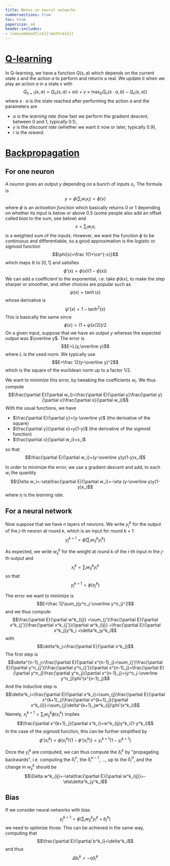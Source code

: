 ```yaml
---
title: Notes on neural networks
numbersections: true
toc: true
papersize: a4
header-includes:
- \newcommand{\ce}{\mathrm{e}}
---
```


# [Q-learning](https://en.wikipedia.org/wiki/Q-learning)

In Q-learning, we have a function $Q(s,a)$ which depends on the current state
$s$ and the action $a$ to perform and returns a real. We update it when we play
an action $a$ in a state $s$ with
$$Q_{n+1}(s,a) = Q_n(s,a)+\alpha(r+\gamma\times\max_b Q_n(s\cdot a,b)-Q_n(s,a))$$
where $s\cdot a$ is the state reached after performing the action $a$ and the
parameters are

- $\alpha$ is the _learning rate_ (how fast we perform the gradient descent,
  between $0$ and $1$, typically $0.1$),
- $\gamma$ is the _discount rate_ (whether we want it now or later, typically
  $0.9$),
- $r$ is the _reward_.

# [Backpropagation](https://en.wikipedia.org/wiki/Backpropagation)

## For one neuron

A _neuron_ gives an output $y$ depending on a bunch of inputs $x_i$. The formula
is 
$$y=\phi(\sum_i w_ix_i)=\phi(x)$$
where $\phi$ is an _activation function_ which basically returns $0$ or $1$ depending on whether its input is below or above $0.5$ (some people also add an offset called _bias_ to the sum, see below)
and
$$x=\sum_iw_ix_i$$
is a weighted sum of the inputs. However, we want the function $\phi$ to be
continuous and differentiable, so a good approximation is the _logistic_ or
_sigmoid_ function $$\phi(x)=\frac 1{1+\ce^{-x}}$$ which maps $\mathbb{R}$ to
$[0,1]$ and satisfies $$\phi'(x)=\phi(x)(1-\phi(x))$$ We can add a coefficient
to the exponential, i.e. take $\phi(kx)$, to make the step sharper or smoother,
and other choices are popular such as $$\psi(x)=\tanh(x)$$ whose derivative is
$$\psi'(x)=1-\tanh^2(x)$$
This is basically the same since
$$\phi(x)=(1+\psi(x/2))/2$$
On a given input, suppose that we have an output $y$ whereas the expected output
was $\overline y$. The error is $$E=L(y,\overline y)$$ where $L$ is the used norm. We
typically use $$E=\frac 12(y-\overline y)^2$$ which is the square
of the euclidean norm up to a factor $1/2$.

We want to minimize this error, by tweaking the coefficients $w_i$. We thus
compute
$$\frac{\partial E}{\partial w_i}=\frac{\partial E}{\partial y}\frac{\partial y}{\partial x}\frac{\partial x}{\partial w_i}$$
With the usual functions, we have

- $\frac{\partial E}{\partial y}=(y-\overline y)$ (the derivative of the square)
- $\frac{\partial y}{\partial x}=y(1-y)$ (the derivative of the sigmoid function)
- $\frac{\partial x}{\partial w_i}=x_i$

so that $$\frac{\partial E}{\partial w_i}=(y-\overline y)y(1-y)x_i$$

In order to minimize the error, we use a gradient descent and add, to each $w_i$
the quantity
$$\Delta w_i=-\eta\frac{\partial E}{\partial w_i}=-\eta (y-\overline y)y(1-y)x_i$$
where $\eta$ is the _learning rate_.

## For a neural network

Now suppose that we have $n$ layers of neurons. We write $y^k_j$ for the output
of the $j$-th neuron at round $k$, which is an input for round $k+1$: $$y^{k+1}_j=\phi(\sum_i w^k_{ij}y^k_i)$$

As expected, we write $w^k_{ij}$ for the weight at round $k$ of the $i$-th input
in the $j$-th output and
$$x^k_j=\sum_iw^k_{ij}y^k_i$$
so that
$$y^{k+1}_j=\phi(x^k_j)$$

The error we want to minimize is
$$E=\frac 12\sum_j(y^n_j-\overline y^n_j)^2$$
and we thus compute
$$\frac{\partial E}{\partial w^k_{ij}}
=\sum_{j'}\frac{\partial E}{\partial x^k_{j'}}\frac{\partial x^k_{j'}}{\partial w^k_{ij}}
=\frac{\partial E}{\partial x^k_j}y^k_i
=\delta^k_jy^k_i$$
with
$$\delta^k_j=\frac{\partial E}{\partial x^k_j}$$
The first step is
$$\delta^{n-1}_j=\frac{\partial E}{\partial x^{n-1}_j}=\sum_{j'}\frac{\partial E}{\partial y^n_{j'}}\frac{\partial y^n_{j'}}{\partial x^{n-1}_j}=\frac{\partial E}{\partial y^n_j}\frac{\partial y^n_j}{\partial x^{n-1}_j}=(y^n_j-\overline y^n_j)\phi'(x^{n-1}_j)$$
And the inductive step is
$$\delta^k_i=\frac{\partial E}{\partial x^k_i}=\sum_{j}\frac{\partial E}{\partial x^{k+1}_j}\frac{\partial x^{k+1}_j}{\partial x^k_{i}}=\sum_{j}\delta^{k+1}_jw^k_{ij}\phi'(x^k_i)$$
Namely, $x^{k+1}_j=\sum_i w^k_{ij}\phi(x^k_i)$ implies
$$\frac{\partial x^{k+1}_j}{\partial x^k_i}=w^k_{ij}y^k_i(1-y^k_i)$$
In the case of the sigmoid function, this can be further simplified by
$$\phi'(x^k_i)=\phi(x^k_i)(1-\phi'(x^k_i))=y^{k+1}_i(1-y^{k+1}_i)$$

Once the $y^k_i$ are computed, we can thus compute the $\delta^k_i$ by
"propagating backwards", i.e. computing the $\delta^n_i$, the $\delta^{n-1}_i$,
..., up to the $\delta^0_i$, and the change in $w^k_{ij}$ should be
$$\Delta w^k_{ij}=-\eta\frac{\partial E}{\partial w^k_{ij}}=-\eta\delta^k_jy^k_i$$

## Bias

If we consider neural networks with bias
$$y^{k+1}_j=\phi(\sum_i w^k_{ij}y^k_i+b^k_j)$$
we need to optimize those. This can be achieved in the same way, computing that
$$\frac{\partial E}{\partial b^k_i}=\delta^k_i$$
and thus
$$\Delta b^k_i=-\eta\delta^k_i$$
